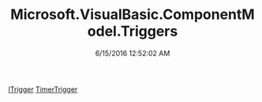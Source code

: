 ﻿---
title: Microsoft.VisualBasic.ComponentModel.Triggers
date: 6/15/2016 12:52:02 AM
---

[ITrigger](T-Microsoft.VisualBasic.ComponentModel.Triggers.ITrigger.html)
[TimerTrigger](T-Microsoft.VisualBasic.ComponentModel.Triggers.TimerTrigger.html)
